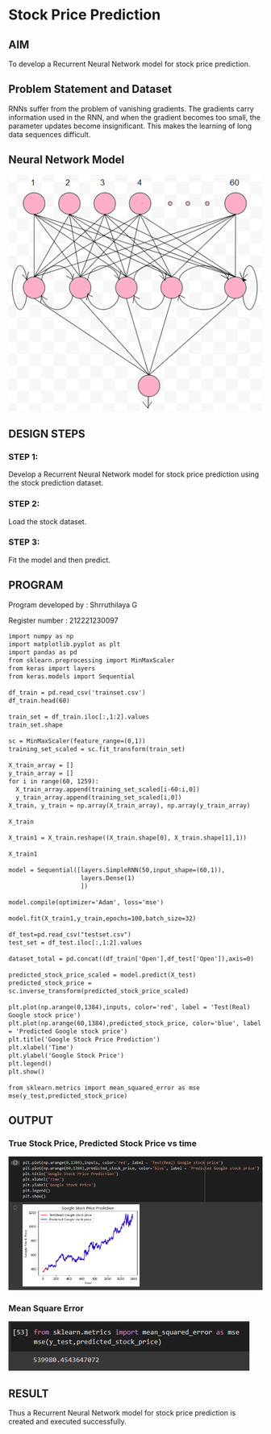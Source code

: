 # Stock Price Prediction

## AIM

To develop a Recurrent Neural Network model for stock price prediction.

## Problem Statement and Dataset
RNNs suffer from the problem of vanishing gradients. The gradients carry information used in the RNN, and when the gradient becomes too small, the parameter updates become insignificant. This makes the learning of long data sequences difficult.

## Neural Network Model

![](model.png)

## DESIGN STEPS

### STEP 1:
Develop a Recurrent Neural Network model for stock price prediction using the stock prediction dataset.
### STEP 2:
Load the stock dataset.
### STEP 3:
Fit the model and then predict.

## PROGRAM
Program developed by : Shrruthilaya G

Register number : 212221230097

```
import numpy as np
import matplotlib.pyplot as plt
import pandas as pd
from sklearn.preprocessing import MinMaxScaler
from keras import layers
from keras.models import Sequential

df_train = pd.read_csv('trainset.csv')
df_train.head(60)

train_set = df_train.iloc[:,1:2].values
train_set.shape

sc = MinMaxScaler(feature_range=(0,1))
training_set_scaled = sc.fit_transform(train_set)

X_train_array = []
y_train_array = []
for i in range(60, 1259):
  X_train_array.append(training_set_scaled[i-60:i,0])
  y_train_array.append(training_set_scaled[i,0])
X_train, y_train = np.array(X_train_array), np.array(y_train_array)

X_train

X_train1 = X_train.reshape((X_train.shape[0], X_train.shape[1],1))

X_train1

model = Sequential([layers.SimpleRNN(50,input_shape=(60,1)),
                    layers.Dense(1)
                    ])

model.compile(optimizer='Adam', loss='mse')

model.fit(X_train1,y_train,epochs=100,batch_size=32)  

df_test=pd.read_csv("testset.csv")
test_set = df_test.iloc[:,1:2].values

dataset_total = pd.concat((df_train['Open'],df_test['Open']),axis=0)

predicted_stock_price_scaled = model.predict(X_test)
predicted_stock_price = sc.inverse_transform(predicted_stock_price_scaled)

plt.plot(np.arange(0,1384),inputs, color='red', label = 'Test(Real) Google stock price')
plt.plot(np.arange(60,1384),predicted_stock_price, color='blue', label = 'Predicted Google stock price')
plt.title('Google Stock Price Prediction')
plt.xlabel('Time')
plt.ylabel('Google Stock Price')
plt.legend()
plt.show()

from sklearn.metrics import mean_squared_error as mse
mse(y_test,predicted_stock_price)
```

## OUTPUT

### True Stock Price, Predicted Stock Price vs time

![](plot.PNG)

### Mean Square Error

![](mse.PNG)

## RESULT
Thus a Recurrent Neural Network model for stock price prediction is created and executed successfully.
